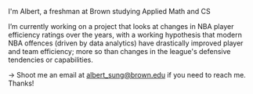 I'm Albert, a freshman at Brown studying Applied Math and CS

I’m currently working on a project that looks at changes in NBA player efficiency ratings over the years, with a working hypothesis that modern NBA offences (driven by data analytics) have drastically improved player and team efficiency; more so than changes in the league's defensive tendencies or capabilities.

-> Shoot me an email at albert_sung@brown.edu if you need to reach me. Thanks!

